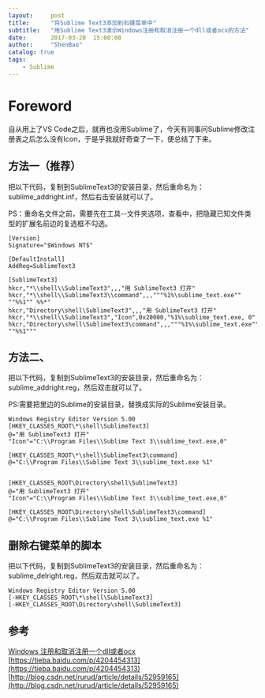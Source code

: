 ```yaml
---
layout:     post
title:      "将Sublime Text3添加到右键菜单中"
subtitle:   "用Sublime Text3演示Windows注册和取消注册一个dll或者ocx的方法"
date:       2017-03-20  15:00:00
author:     "ShenBao"
catalog: true
tags:
    - Sublime
---
```


# Foreword

自从用上了VS Code之后，就再也没用Sublime了，今天有同事问Sublime修改注册表之后怎么没有Icon，于是乎我就好奇查了一下，便总结了下来。


## 方法一（推荐）

把以下代码，复制到SublimeText3的安装目录，然后重命名为：sublime_addright.inf，然后右击安装就可以了。

PS：重命名文件之前，需要先在工具--文件夹选项，查看中，把隐藏已知文件类型的扩展名前边的复选框不勾选。

```
[Version]
Signature="$Windows NT$"

[DefaultInstall]
AddReg=SublimeText3

[SublimeText3]
hkcr,"*\\shell\\SublimeText3",,,"用 SublimeText3 打开"
hkcr,"*\\shell\\SublimeText3\\command",,,"""%1%\sublime_text.exe"" ""%%1"" %%*"
hkcr,"Directory\shell\SublimeText3",,,"用 SublimeText3 打开"
hkcr,"*\\shell\\SublimeText3","Icon",0x20000,"%1%\sublime_text.exe, 0"
hkcr,"Directory\shell\SublimeText3\command",,,"""%1%\sublime_text.exe"" ""%%1"""
```



## 方法二、

把以下代码，复制到SublimeText3的安装目录，然后重命名为：sublime_addright.reg，然后双击就可以了。

PS:需要把里边的Sublime的安装目录，替换成实际的Sublime安装目录。

```
Windows Registry Editor Version 5.00
[HKEY_CLASSES_ROOT\*\shell\SublimeText3]
@="用 SublimeText3 打开"
"Icon"="C:\\Program Files\\Sublime Text 3\\sublime_text.exe,0"

[HKEY_CLASSES_ROOT\*\shell\SublimeText3\command]
@="C:\\Program Files\\Sublime Text 3\\sublime_text.exe %1"


[HKEY_CLASSES_ROOT\Directory\shell\SublimeText3]
@="用 SublimeText3 打开"
"Icon"="C:\\Program Files\\Sublime Text 3\\sublime_text.exe,0"

[HKEY_CLASSES_ROOT\Directory\shell\SublimeText3\command]
@="C:\\Program Files\\Sublime Text 3\\sublime_text.exe %1"
```

## 删除右键菜单的脚本

把以下代码，复制到SublimeText3的安装目录，然后重命名为：sublime_delright.reg，然后双击就可以了。

```
Windows Registry Editor Version 5.00
[-HKEY_CLASSES_ROOT\*\shell\SublimeText3]
[-HKEY_CLASSES_ROOT\Directory\shell\SublimeText3]
```

## 参考

[Windows 注册和取消注册一个dll或者ocx](https://my.oschina.net/adairs/blog/634643)<br>
[https://tieba.baidu.com/p/4204454313](https://tieba.baidu.com/p/4204454313)<br>
[http://blog.csdn.net/rurud/article/details/52959165](http://blog.csdn.net/rurud/article/details/52959165)





